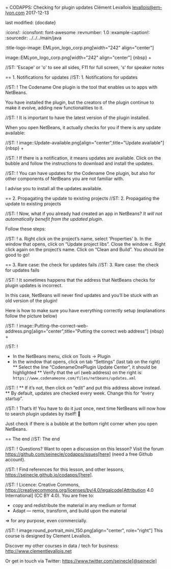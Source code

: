 = CODAPPS: Checking for plugin updates
Clément Levallois <levallois@em-lyon.com>
2017-12-13

last modified: {docdate}

:icons!:
:iconsfont:   font-awesome
:revnumber: 1.0
:example-caption!:
:sourcedir: ../../../main/java

:title-logo-image: EMLyon_logo_corp.png[width="242" align="center"]

image::EMLyon_logo_corp.png[width="242" align="center"]
{nbsp} +

//ST: 'Escape' or 'o' to see all sides, F11 for full screen, 's' for speaker notes

== 1. Notifications for updates
//ST: 1. Notifications for updates

//ST: !
The Codename One plugin is the tool that enables us to apps with NetBeans.

You have installed the plugin, but the creators of the plugin continue to make it evolve, adding new functionalities to it.

//ST: !
It is important to have the latest version of the plugin installed.

When you open NetBeans, it actually checks for you if there is any update available:

//ST: !
image::Update-available.png[align="center",title="Update available"]
{nbsp} +

//ST: !
If there is a notification, it means updates are available. Click on the bubble and follow the instructions to download and install the updates.

//ST: !
You can have updates for the Codename One plugin, but also for other components of NetBeans you are not familiar with.

I advise you to install all the updates available.

== 2. Propagating the update to existing projects
//ST: 2. Propagating the update to existing projects

//ST: !
Now, what if you already had created an app in NetBeans? *It will not automatically benefit from the updated plugin*.

Follow these steps:

//ST: !
a.	Right click on the project’s name, select 'Properties'
b.	In the window that opens, click on “Update project libs”. Close the window
c.	Right click again on the project’s name. Click on “Clean and Build”. You should be good to go!

== 3. Rare case: the check for updates fails
//ST: 3. Rare case: the check for updates fails

//ST: !
It sometimes happens that the address that NetBeans checks for plugin updates is incorrect.

In this case, NetBeans will never find updates and you’ll be stuck with an old version of the plugin!

Here is how to make sure you have everything correctly setup (explanations follow the picture below)

//ST: !
image::Putting-the-correct-web-address.png[align="center",title="Putting the correct web address"]
{nbsp} +

//ST: !
- In the NetBeans menu, click on Tools -> Plugin
- In the window that opens, click on tab “Settings” (last tab on the right)
** Select the line “CodenameOnePlugin Update Center”, it should be highlighted
** Verify that the url (web address) on the right is:
`https://www.codenameone.com/files/netbeans/updates.xml`

//ST: !
** If it’s not, then click on “edit” and put this address above instead.
** By default, updates are checked every week. Change this for “every startup”.

//ST: !
That’s it! You have to do it just once, next time NetBeans will now how to search plugin updates by itself! 🎉

Just check if there is a bubble at the bottom right corner when you open NetBeans.

== The end
//ST: The end

//ST: !
Questions? Want to open a discussion on this lesson? Visit the forum https://github.com/seinecle/codapps/issues[here] (need a free Github account).

//ST: !
Find references for this lesson, and other lessons, https://seinecle.github.io/codapps/[here].

//ST: !
Licence: Creative Commons, https://creativecommons.org/licenses/by/4.0/legalcode[Attribution 4.0 International] (CC BY 4.0).
You are free to:

- copy and redistribute the material in any medium or format
- Adapt — remix, transform, and build upon the material

=> for any purpose, even commercially.

//ST: !
image:round_portrait_mini_150.png[align="center", role="right"]
This course is designed by Clement Levallois.

Discover my other courses in data / tech for business: http://www.clementlevallois.net

Or get in touch via Twitter: https://www.twitter.com/seinecle[@seinecle]
